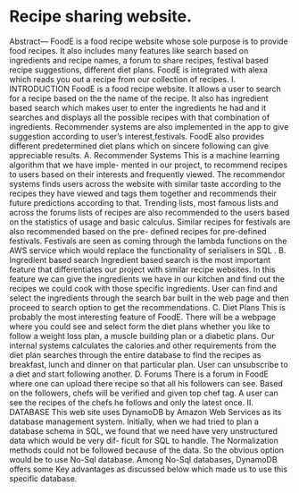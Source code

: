 # Recipe sharing website.


Abstract— FoodE is a food recipe website whose sole purpose is to provide food recipes. It also includes many features like search based on ingredients and recipe names, a forum to share recipes, festival based recipe suggestions, different diet plans. FoodE is integrated with alexa which reads you out a recipe from our collection of recipes.
I. INTRODUCTION
FoodE is a food recipe website. It allows a user to search for a recipe based on the the name of the recipe. It also has ingredient based search which makes user to enter the ingredients he had and it searches and displays all the possible recipes with that combination of ingredients. Recommender systems are also implemented in the app to give suggestion according to user’s interest,festivals. FoodE also provides different predetermined diet plans which on sincere following can give appreciable results.
A. Recommender Systems
This is a machine learning algorithm that we have imple- mented in our project, to recommend recipes to users based on their interests and frequently viewed. The recommendor systems finds users across the website with similar taste according to the recipes they have viewed and tags them together and recommends their future predictions according to that. Trending lists, most famous lists and across the forums lists of recipes are also recommended to the users based on the statistics of usage and basic calculus. Similar recipes for festivals are also recommended based on the pre- defined recipes for pre-defined festivals. Festivals are seen as coming through the lambda functions on the AWS service which would replace the functionality of serialisers in SQL .
B. Ingredient based search
Ingredient based search is the most important feature that differentiates our project with similar recipe websites. In this feature we can give the ingredients we have in our kitchen and find out the recipes we could cook with those specific ingredients. User can find and select the ingredients through the search bar built in the web page and then proceed to search option to get the recommendations.
C. Diet Plans
This is probably the most interesting feature of FoodE. There will be a webpage where you could see and select form the diet plans whether you like to follow a weight loss plan, a muscle building plan or a diabetic plans. Our internal systems calculates the calories and other requirements from the diet plan searches through the entire database to find the
recipes as breakfast, lunch and dinner on that particular plan. User can unsubscribe to a diet and start following another.
D. Forums
There is a forum in FoodE where one can upload there recipe so that all his followers can see. Based on the followers, chefs will be verified and given top chef tag. A user can see the recipes of the chefs he follows and only the latest once.
II. DATABASE
This web site uses DynamoDB by Amazon Web Services as its database management system. Initially, when we had tried to plan a database schema in SQL, we found that we need have very unstructured data which would be very dif- ficult for SQL to handle. The Normalization methods could not be followed because of the data. So the obvious option would be to use No-Sql database. Among No-Sql databases, DynamoDB offers some Key advantages as discussed below which made us to use this specific database.
